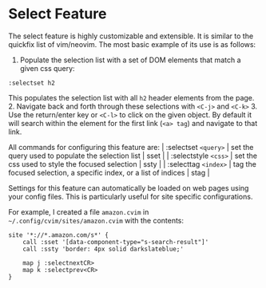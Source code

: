 # Select Feature

The select feature is highly customizable and extensible. It is similar to the quickfix list of vim/neovim. The most basic example of its use is as follows:
1. Populate the selection list with a set of DOM elements that match a given css query:
```
:selectset h2
```
This populates the selection list with all `h2` header elements from the page.
2. Navigate back and forth through these selections with `<C-j>` and `<C-k>`
3. Use the return/enter key or `<C-l>` to click on the given object. By default it will search within the element for the first link (`<a> tag`) and navigate to that link.

All commands for configuring this feature are:
| :selectset `<query>`          | set the query used to populate the selection list                     | sset |
| :selectstyle `<css>`          | set the css used to style the focused selection                       | ssty |
| :selecttag `<index>`          | tag the focused selection, a specific index, or a list of indices     | stag |

Settings for this feature can automatically be loaded on web pages using your config files. This is particularly useful for site specific configurations.

For example, I created a file `amazon.cvim` in `~/.config/cvim/sites/amazon.cvim` with the contents:
```
site '*://*.amazon.com/s*' {
    call :sset '[data-component-type="s-search-result"]'
	call :ssty 'border: 4px solid darkslateblue;'

	map j :selectnextCR>
	map k :selectprev<CR>
}
```
